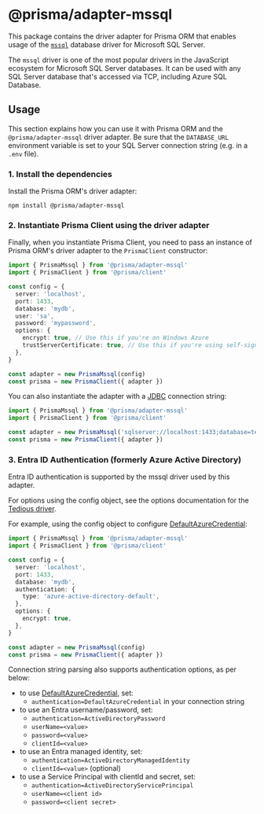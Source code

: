 # @prisma/adapter-mssql

This package contains the driver adapter for Prisma ORM that enables usage of the [`mssql`](https://www.npmjs.com/package/mssql) database driver for Microsoft SQL Server.

The `mssql` driver is one of the most popular drivers in the JavaScript ecosystem for Microsoft SQL Server databases. It can be used with any SQL Server database that's accessed via TCP, including Azure SQL Database.

## Usage

This section explains how you can use it with Prisma ORM and the `@prisma/adapter-mssql` driver adapter. Be sure that the `DATABASE_URL` environment variable is set to your SQL Server connection string (e.g. in a `.env` file).

### 1. Install the dependencies

Install the Prisma ORM's driver adapter:

```
npm install @prisma/adapter-mssql
```

### 2. Instantiate Prisma Client using the driver adapter

Finally, when you instantiate Prisma Client, you need to pass an instance of Prisma ORM's driver adapter to the `PrismaClient` constructor:

```ts
import { PrismaMssql } from '@prisma/adapter-mssql'
import { PrismaClient } from '@prisma/client'

const config = {
  server: 'localhost',
  port: 1433,
  database: 'mydb',
  user: 'sa',
  password: 'mypassword',
  options: {
    encrypt: true, // Use this if you're on Windows Azure
    trustServerCertificate: true, // Use this if you're using self-signed certificates
  },
}

const adapter = new PrismaMssql(config)
const prisma = new PrismaClient({ adapter })
```

You can also instantiate the adapter with a [JDBC](https://learn.microsoft.com/en-us/sql/connect/jdbc/building-the-connection-url?view=sql-server-ver15) connection string:

```ts
import { PrismaMssql } from '@prisma/adapter-mssql'
import { PrismaClient } from '@prisma/client'

const adapter = new PrismaMssql('sqlserver://localhost:1433;database=testdb;user=sa;password=mypassword;encrypt=true')
const prisma = new PrismaClient({ adapter })
```

### 3. Entra ID Authentication (formerly Azure Active Directory)

Entra ID authentication is supported by the mssql driver used by this adapter.

For options using the config object, see the options documentation for the [Tedious driver](https://github.com/tediousjs/node-mssql?tab=readme-ov-file#tedious).

For example, using the config object to configure [DefaultAzureCredential](https://learn.microsoft.com/en-gb/azure/developer/javascript/sdk/authentication/credential-chains#use-defaultazurecredential-for-flexibility):

```ts
import { PrismaMssql } from '@prisma/adapter-mssql'
import { PrismaClient } from '@prisma/client'

const config = {
  server: 'localhost',
  port: 1433,
  database: 'mydb',
  authentication: {
    type: 'azure-active-directory-default',
  },
  options: {
    encrypt: true,
  },
}

const adapter = new PrismaMssql(config)
const prisma = new PrismaClient({ adapter })
```

Connection string parsing also supports authentication options, as per below:

- to use [DefaultAzureCredential](https://learn.microsoft.com/en-gb/azure/developer/javascript/sdk/authentication/credential-chains#use-defaultazurecredential-for-flexibility), set:
  - `authentication=DefaultAzureCredential` in your connection string
- to use an Entra username/password, set:
  - `authentication=ActiveDirectoryPassword`
  - `userName=<value>`
  - `password=<value>`
  - `clientId=<value>`
- to use an Entra managed identity, set:
  - `authentication=ActiveDirectoryManagedIdentity`
  - `clientId=<value>` (optional)
- to use a Service Principal with clientId and secret, set:
  - `authentication=ActiveDirectoryServicePrincipal`
  - `userName=<client id>`
  - `password=<client secret>`
